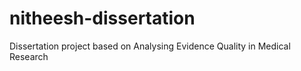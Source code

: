 # nitheesh-dissertation
Dissertation project based on Analysing Evidence Quality in Medical Research
